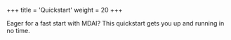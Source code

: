 +++
title = 'Quickstart'
weight = 20
+++

Eager for a fast start with MDAI? This quickstart gets you up and running in no time.
